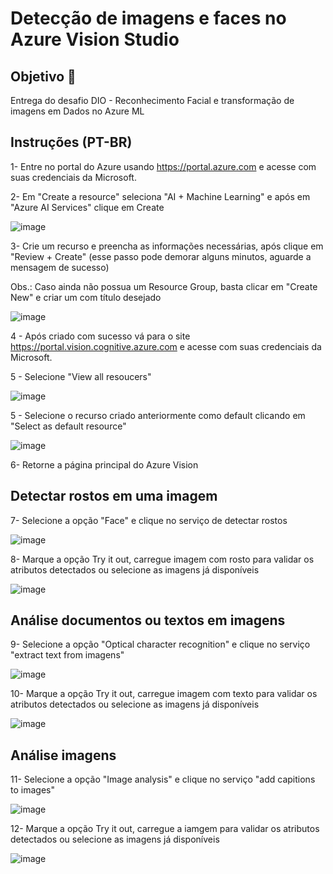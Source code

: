 # Detecção de imagens e faces no Azure Vision Studio

## Objetivo 🎯

Entrega do desafio DIO - Reconhecimento Facial e transformação de imagens em Dados no Azure ML

## Instruções (PT-BR)

1- Entre no portal do Azure usando https://portal.azure.com e acesse com suas credenciais da Microsoft.

2- Em "Create a resource" seleciona "AI + Machine Learning" e após em "Azure AI Services" clique em Create

![image](https://github.com/ellizsillva/LabDioIA900---Vision/assets/155840444/2f8cc2a7-373f-436b-8926-75ccd09844fa)

3- Crie um recurso e preencha as informações necessárias, após clique em "Review + Create" (esse passo pode demorar alguns minutos, aguarde a mensagem de sucesso)

Obs.: Caso ainda não possua um Resource Group, basta clicar em "Create New" e criar um com título desejado

![image](https://github.com/ellizsillva/LabDioIA900---Vision/assets/155840444/3ecb7251-c134-42cf-a51e-01d27321753d)

4 - Após criado com sucesso vá para o site https://portal.vision.cognitive.azure.com e acesse com suas credenciais da Microsoft.

5 -  Selecione "View all resoucers"

![image](https://github.com/ellizsillva/LabDioIA900---Vision/assets/155840444/036bb7d2-b304-4b81-bbbd-54757e6b1f0f)

5 -  Selecione o recurso criado anteriormente como default clicando em "Select as default resource"

![image](https://github.com/ellizsillva/LabDioIA900---Vision/assets/155840444/4b91be5f-b3a4-4d63-8c20-935bb032830a)

6- Retorne a página principal do Azure Vision

## Detectar rostos em uma imagem

7- Selecione a opção "Face" e clique no serviço de detectar rostos

![image](https://github.com/ellizsillva/LabDioIA900---Vision/assets/155840444/e97b7430-3336-498b-9c79-fbb3c44dc7cf)

8- Marque a opção Try it out, carregue imagem com rosto para validar os atributos detectados ou selecione as imagens já disponíveis

![image](https://github.com/ellizsillva/LabDioIA900---Vision/assets/155840444/1b54d1b2-115f-412a-86ca-e9a5a8078590)

## Análise documentos ou textos em imagens

9- Selecione a opção "Optical character recognition" e clique no serviço "extract text from imagens"

![image](https://github.com/ellizsillva/LabDioIA900---Vision/assets/155840444/0655a58c-6076-468d-823b-c278eb05551e)

10- Marque a opção Try it out, carregue imagem com texto para validar os atributos detectados ou selecione as imagens já disponíveis

![image](https://github.com/ellizsillva/LabDioIA900---Vision/assets/155840444/11ed7e6f-c150-4a02-b3a6-eca8290c4e75)

## Análise imagens

11- Selecione a opção "Image analysis" e clique no serviço "add capitions to images"

![image](https://github.com/ellizsillva/LabDioIA900---Vision/assets/155840444/aba8ccc8-7a4a-400a-b5ac-164999c3b7d9)

12- Marque a opção Try it out, carregue a iamgem para validar os atributos detectados ou selecione as imagens já disponíveis

![image](https://github.com/ellizsillva/LabDioIA900---Vision/assets/155840444/f689cae6-88d1-4231-ade0-1cc5570b32c3)


